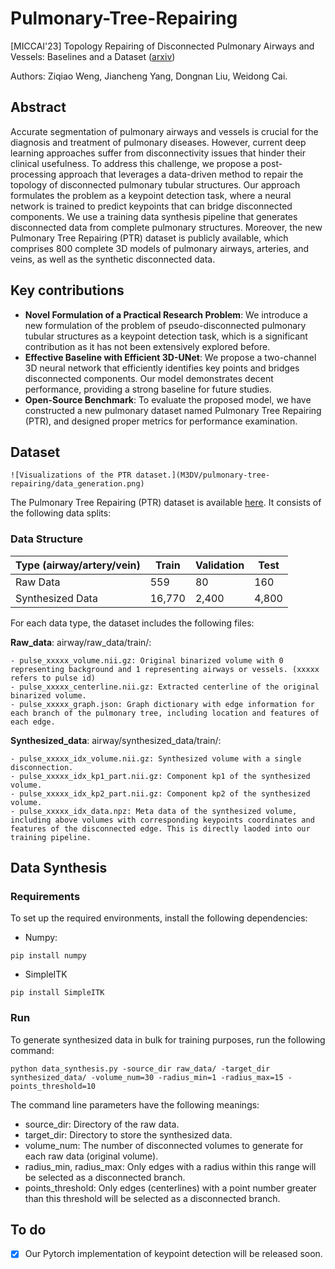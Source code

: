 # Pulmonary-Tree-Repairing

[MICCAI'23] Topology Repairing of Disconnected Pulmonary Airways and Vessels: Baselines and a Dataset ([arxiv](https://arxiv.org/abs/2306.07089))

Authors: Ziqiao Weng, Jiancheng Yang, Dongnan Liu, Weidong Cai.

## Abstract

Accurate segmentation of pulmonary airways and vessels is crucial for the diagnosis and treatment of pulmonary diseases. However, current deep learning approaches suffer from disconnectivity issues that hinder their clinical usefulness. To address this challenge, we propose a post-processing approach that leverages a data-driven method to repair the topology of disconnected pulmonary tubular structures. Our approach formulates the problem as a keypoint detection task, where a neural network is trained to predict keypoints that can bridge disconnected components. We use a training data synthesis pipeline that generates disconnected data from complete pulmonary structures. Moreover, the new Pulmonary Tree Repairing (PTR) dataset is publicly available, which comprises 800 complete 3D models of pulmonary airways, arteries, and veins, as well as the synthetic disconnected data.

## Key contributions

- ****Novel Formulation of a Practical Research Problem****: We introduce a new formulation of the problem of pseudo-disconnected pulmonary tubular structures as a keypoint detection task, which is a significant contribution as it has not been extensively explored before.
- **Effective Baseline with Efficient 3D-UNet**: We propose a two-channel 3D neural network that efficiently identifies key points and bridges disconnected components. Our model demonstrates decent performance, providing a strong baseline for future studies.
- **Open-Source Benchmark**: To evaluate the proposed model, we have constructed a new pulmonary dataset named Pulmonary Tree Repairing (PTR), and designed proper metrics for performance examination.

## Dataset

```
![Visualizations of the PTR dataset.](M3DV/pulmonary-tree-repairing/data_generation.png)
```

The Pulmonary Tree Repairing (PTR) dataset is available [here](https://onedrive.live.com/?authkey=%21AEq1v5hZHJORzRA&id=66346B2D10575CA6%21252787&cid=66346B2D10575CA6). It consists of the following data splits:

### Data Structure

| Type (airway/artery/vein) | Train  | Validation | Test  |
| --------------------------- | -------- | ------------ | ------- |
| Raw Data                  | 559    | 80         | 160   |
| Synthesized Data          | 16,770 | 2,400      | 4,800 |

For each data type, the dataset includes the following files:

**Raw_data**: airway/raw_data/train/:

```
- pulse_xxxxx_volume.nii.gz: Original binarized volume with 0 representing background and 1 representing airways or vessels. (xxxxx refers to pulse id)
- pulse_xxxxx_centerline.nii.gz: Extracted centerline of the original binarized volume.
- pulse_xxxxx_graph.json: Graph dictionary with edge information for each branch of the pulmonary tree, including location and features of each edge.
```

**Synthesized_data**: airway/synthesized_data/train/:

```
- pulse_xxxxx_idx_volume.nii.gz: Synthesized volume with a single disconnection.
- pulse_xxxxx_idx_kp1_part.nii.gz: Component kp1 of the synthesized volume.
- pulse_xxxxx_idx_kp2_part.nii.gz: Component kp2 of the synthesized volume.
- pulse_xxxxx_idx_data.npz: Meta data of the synthesized volume, including above volumes with corresponding keypoints coordinates and features of the disconnected edge. This is directly laoded into our training pipeline.
```

## Data Synthesis

### Requirements

To set up the required environments, install the following dependencies:

- Numpy:

```
pip install numpy
```

- SimpleITK

```
pip install SimpleITK
```

### Run

To generate synthesized data in bulk for training purposes, run the following command:

```
python data_synthesis.py -source_dir raw_data/ -target_dir synthesized_data/ -volume_num=30 -radius_min=1 -radius_max=15 -points_threshold=10
```

The command line parameters have the following meanings:

* source_dir: Directory of the raw data.
* target_dir: Directory to store the synthesized data.
* volume_num: The number of disconnected volumes to generate for each raw data (original volume).
* radius_min, radius_max: Only edges with a radius within this range will be selected as a disconnected branch.
* points_threshold: Only edges (centerlines) with a point number greater than this threshold will be selected as a disconnected branch.

## To do

- [x] Our Pytorch implementation of keypoint detection will be released soon.

